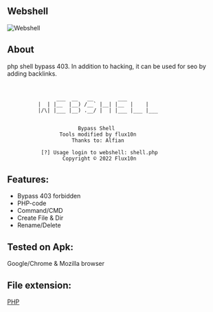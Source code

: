 ## Webshell

![Webshell](https://github-readme-stats.vercel.app/api/pin?username=flux10n&repo=flux10n-bypass-shell&title_color=000&icon_color=000&text_color=000000&bg_color=ffffff)

## About
php shell bypass 403. In addition to hacking, it can be used for seo by adding backlinks.
```

                
                ___  __   __        ___           
          |  | |__  |__) /__` |__| |__  |    |    
          |/\| |___ |__) .__/ |  | |___ |___ |___ 
                                       
             
                       Bypass Shell
                 Tools modified by flux10n
                     Thanks to: Alfian

           [?] Usage login to webshell: shell.php 
                  Copyright © 2022 Flux10n

```

## Features:
* Bypass 403 forbidden
* PHP-code
* Command/CMD
* Create File & Dir
* Rename/Delete

## Tested on Apk:
Google/Chrome & Mozilla browser

## File extension:
[PHP](https://github.com/php)
